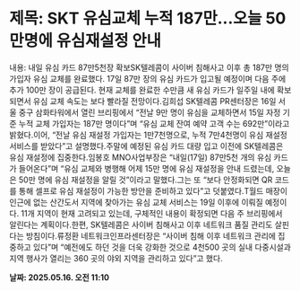 # **제목: SKT 유심교체 누적 187만...오늘 50만명에 유심재설정 안내**

  내용: 내일 유심 카드 87만5천장 확보SK텔레콤이 사이버 침해사고 이후 총 187만 명의 가입자 유심 교체를 완료했다. 17일 87만 장의 유심 카드가 입고될 예정이며 다음 주에 추가 100만 장이 공급된다. 현재 교체를 완료한 수만큼 새 유심 카드가 일주일 내에 확보되면서 유심 교체 속도는 보다 빨라질 전망이다.김희섭 SK텔레콤 PR센터장은 16일 서울 중구 삼화타워에서 열린 브리핑에서 “전날 9만 명이 유심을 교체하면서 15일 자정 기준 누적 교체 가입자는 187만 명이다”며 “유심 교체 잔여 예약 고객 수는 692만”이라고 밝혔다.이어, “전날 유심 재설정 가입자는 1만7천명으로, 누적 7만4천명이 유심 재설정 서비스를 받았다”고 설명했다.주말에 예정된 유심 카드 대량 입고 이전에 SK텔레콤은 유심 재설정에 집중한다.임봉호 MNO사업부장은 “내일(17일) 87만5천 개의 유심 카드가 들어온다”며 “유심 교체와 병행해 어제 15만 명에 유심 재설정을 안내 드렸는데, 오늘은 50만 명에 유심 재설정을 알릴 것”이라고 말했다.그는 또 “보다 안정화되면 QR 코드를 통해 셀프로 유심 재설정이 가능한 방안을 준비하고 있다”고 덧붙였다.T월드 매장이 인근에 없는 산간도서 지역에 찾아가는 유심 교체 서비스는 19일 이후에 이뤄질 예정이다. 11개 지역이 현재 고려되고 있는데, 구체적인 내용이 확정되면 다음 주 브리핑에서 알린다는 계획이다.한편, SK텔레콤은 사이버 침해사고 이후 네트워크 품질 관리도 살핀다는 방침이다.류정환 네트워크인프라센터장은 “사이버 침해 이후 네트워크 관리에 집중하고 있다”며 “예전에도 하던 것을 더욱 강화한 것으로 4천500 곳의 실내 다중시설과 지역 행사가 열리는 360 곳의 야외 지역을 관리하고 있다”고 했다.

  **날짜: 2025.05.16. 오전 11:10**